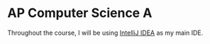 # AP Computer Science A
Throughout the course, I will be using [IntelliJ IDEA](https://www.jetbrains.com/idea/) as my main IDE.